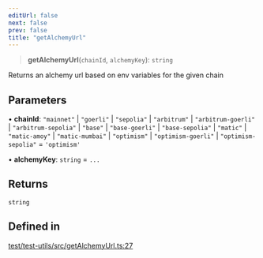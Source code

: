 ```yaml
---
editUrl: false
next: false
prev: false
title: "getAlchemyUrl"
---
```


> **getAlchemyUrl**(`chainId`, `alchemyKey`): `string`

Returns an alchemy url based on env variables for the given chain

## Parameters

• **chainId**: `"mainnet"` \| `"goerli"` \| `"sepolia"` \| `"arbitrum"` \| `"arbitrum-goerli"` \| `"arbitrum-sepolia"` \| `"base"` \| `"base-goerli"` \| `"base-sepolia"` \| `"matic"` \| `"matic-amoy"` \| `"matic-mumbai"` \| `"optimism"` \| `"optimism-goerli"` \| `"optimism-sepolia"` = `'optimism'`

• **alchemyKey**: `string` = `...`

## Returns

`string`

## Defined in

[test/test-utils/src/getAlchemyUrl.ts:27](https://github.com/qbzzt/tevm-monorepo/blob/main/test/test-utils/src/getAlchemyUrl.ts#L27)
